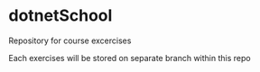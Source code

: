 # dotnetSchool
Repository for course excercises


Each exercises will be stored on separate branch within this repo
